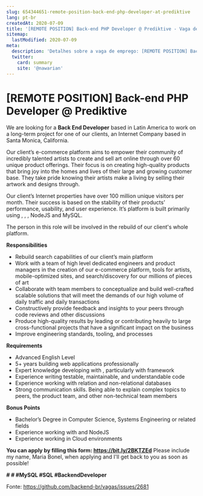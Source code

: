 ```yaml
---
slug: 654344651-remote-position-back-end-php-developer-at-prediktive
lang: pt-br
createdAt: 2020-07-09
title: '[REMOTE POSITION] Back-end PHP Developer @ Prediktive - Vaga de Emprego'
sitemap:
  lastModified: 2020-07-09
meta:
  description: 'Detalhes sobre a vaga de emprego: [REMOTE POSITION] Back-end PHP Developer @ Prediktive'
  twitter:
    card: summary
    site: '@nawarian'
---
```


# [REMOTE POSITION] Back-end PHP Developer @ Prediktive

We are looking for a **Back End  Developer** based in Latin America to work on a long-term project for one of our clients, an Internet Company based in Santa Monica, California.

Our client’s e-commerce platform aims to empower their community of incredibly talented artists to create and sell art online through over 60 unique product offerings. Their focus is on creating high-quality products that bring joy into the homes and lives of their large and growing customer base. They take pride knowing their artists make a living by selling their artwork and designs through.

Our client’s Internet properties have over 100 million unique visitors per month. Their success is based on the stability of their products’ performance, usability, and user experience. It’s platform is built primarily using , , , NodeJS and MySQL.

The person in this role will be involved in the rebuild of our client's whole platform.

**Responsibilities**
- Rebuild search capabilities of our client’s main platform
- Work with a team of high level dedicated engineers and product managers in the creation of our e-commerce platform, tools for artists, mobile-optimized sites, and search/discovery for our millions of pieces of art
- Collaborate with team members to conceptualize and build well-crafted scalable solutions that will meet the demands of our high volume of daily traffic and daily transactions
- Constructively provide feedback and insights to your peers through code reviews and other discussions
- Produce high-quality results by leading or contributing heavily to large cross-functional projects that have a significant impact on the business
- Improve engineering standards, tooling, and processes

**Requirements**
- Advanced English Level
- 5+ years building web applications professionally
- Expert knowledge developing with , particularly with  framework
- Experience writing testable, maintainable, and understandable code
- Experience working with relation and non-relational databases
- Strong communication skills. Being able to explain complex topics to peers, the product team, and other non-technical team members

**Bonus Points**
- Bachelor’s Degree in Computer Science, Systems Engineering or related fields
- Experience working with  and NodeJS
- Experience working in Cloud environments

**You can apply by filling this form: https://bit.ly/2BKTZEd** 
Please include my name, Maria Bonel, when applying and I'll get back to you as soon as possible!

**# # #MySQL #SQL #BackendDeveloper** 

Fonte: https://github.com/backend-br/vagas/issues/2681